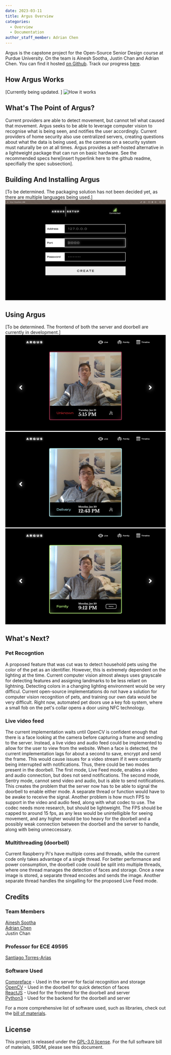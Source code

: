 ```yaml
---
date: 2023-03-11
title: Argus Overview 
categories:
  - Overview
  - Documentation
author_staff_member: Adrian Chen
---
```


Argus is the capstone project for the Open-Source Senior Design course at Purdue University. On the team is Ainesh Sootha, Justin Chan and Adrian Chen. You can find it hosted <a href="https://github.com/adrianchen8662/argus" target="_blank">on Github</a>. Track our progress <a href="https://github.com/users/adrianchen8662/projects/2/views/1" target="_blank">here</a>. 

## How Argus Works

[Currently being updated. ]
![How it works](https://i.imgur.com/gMTQ2v3.png)

## What's The Point of Argus? 

Current providers are able to detect movement, but cannot tell what caused that movement. Argus seeks to be able to leverage computer vision to recognise what is being seen, and notifies the user accordingly. Current providers of home security also use centralized servers, creating questions about what the data is being used, as the cameras on a security system must naturally be on at all times. Argus provides a self-hosted alternative in a lightweight package that can run on basic hardware. See the recommended specs here[insert hyperlink here to the github readme, specifially the spec subsection]. 

## Building And Installing Argus
[To be determined. The packaging solution has not been decided yet, as there are multiple languages being used.]
![Setup for Doorbell](../images/setup.png)

## Using Argus
[To be determined. The frontend of both the server and doorbell are currently in development.]
![Unknown](../images/unknown.png)
![Delivery](../images/delivery.png)
![Family](../images/family.png)

## What's Next? 

### Pet Recogntion

A proposed feature that was cut was to detect household pets using the color of the pet as an identifier. However, this is extremely dependent on the lighting at the time. Current computer vision almost always uses grayscale for detecting features and assigning landmarks to be less reliant on lightning. Detecting colors in a changing lighting environment would be very difficul. Current open-source implementations do not have a solution for computer vision recognition of pets, and training our own data would be very difficult. Right now, automated pet doors use a key fob system, where a small fob on the pet's collar opens a door using NFC technology. 

### Live video feed

The current implementation waits until OpenCV is confident enough that there is a face looking at the camera before capturing a frame and sending to the server. Instead, a live video and audio feed could be implemented to allow for the user to view from the website. When a face is detected, the current implementation lags for about a second to save, encrypt and send the frame. This would cause issues for a video stream if it were constantly being interrupted with notifications. Thus, there could be two modes present in the doorbell. The first mode, Live Feed mode, enables a video and audio connection, but does not send notifications. The second mode, Sentry mode, cannot send video and audio, but is able to send notifications. 
This creates the problem that the server now has to be able to signal the doorbell to enable either mode. A separate thread or function would have to be awake to receive the signal. 
Another problem is how much FPS to support in the video and audio feed, along with what codec to use. The codec needs more research, but should be lightweight. The FPS should be capped to around 15 fps, as any less would be unintelligible for seeing movement, and any higher would be too heavy for the doorbell and a possibly weak connection between the doorbell and the server to handle, along with being unneccessary. 

### Multithreading (doorbell)

Current Raspberry Pi's have multiple cores and threads, while the current code only takes advantage of a single thread. For better performance and power consumption, the doorbell code could be split into multiple threads, where one thread manages the detection of faces and storage. Once a new image is stored, a separate thread encodes and sends the image. Another separate thread handles the singalling for the proposed Live Feed mode. 

## Credits
### Team Members
[Ainesh Sootha](https://ainesh.co/)  
[Adrian Chen](https://adrianchen8662.github.io/)  
Justin Chan  

### Professor for ECE 49595
[Santiago Torres-Arias](https://badhomb.re/)

### Software Used
[Compreface](https://github.com/exadel-inc/CompreFace) - Used in the server for facial recognition and storage  
[OpenCV](https://github.com/opencv/opencv) - Used in the doorbell for quick detection of faces  
[ReactJS](https://github.com/facebook/react) - Used for the frontend for the doorbell and server  
[Python3](https://github.com/python/cpython) - Used for the backend for the doorbell and server  

For a more comprehensive list of software used, such as libraries, check out the [bill of materials](). 

## License
This project is released under the [GPL-3.0 license](https://github.com/adrianchen8662/argus/blob/main/LICENSE). For the full software bill of materials, SBOM, please see this document.